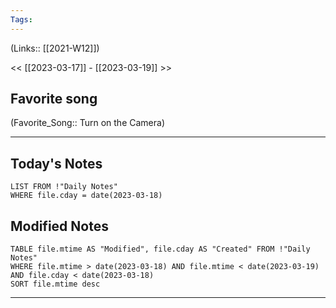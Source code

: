 ```yaml
---
Tags:
---
```

(Links:: [[2021-W12]])

<< [[2023-03-17]] - [[2023-03-19]] >>
## Favorite song
(Favorite_Song:: Turn on the Camera)

___
## Today's Notes
```dataview
LIST FROM !"Daily Notes"
WHERE file.cday = date(2023-03-18)
```
## Modified Notes
```dataview
TABLE file.mtime AS "Modified", file.cday AS "Created" FROM !"Daily Notes" 
WHERE file.mtime > date(2023-03-18) AND file.mtime < date(2023-03-19) AND file.cday < date(2023-03-18)
SORT file.mtime desc
```
___

